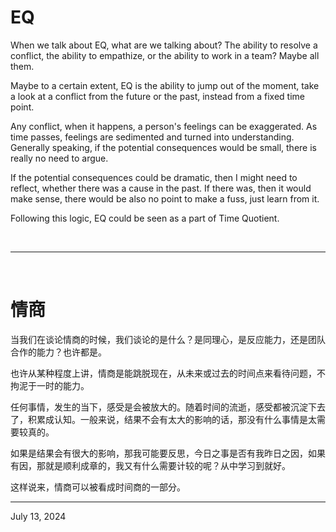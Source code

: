 # EQ

When we talk about EQ, what are we talking about? The ability to resolve a conflict, the ability to empathize, or the ability to work in a team? Maybe all them. 

Maybe to a certain extent, EQ is the ability to jump out of the moment, take a look at a conflict from the future or the past, instead from a fixed time point. 

Any conflict, when it happens, a person's feelings can be exaggerated. As time passes, feelings are sedimented and turned into understanding. Generally speaking, if the potential consequences would be small, there is really no need to argue. 

If the potential consequences could be dramatic, then I might need to reflect, whether there was a cause in the past. If there was, then it would make sense, there would be also no point to make a fuss, just learn from it.

Following this logic, EQ could be seen as a part of Time Quotient.

<br>

---

<br>

# 情商

当我们在谈论情商的时候，我们谈论的是什么？是同理心，是反应能力，还是团队合作的能力？也许都是。

也许从某种程度上讲，情商是能跳脱现在，从未来或过去的时间点来看待问题，不拘泥于一时的能力。

任何事情，发生的当下，感受是会被放大的。随着时间的流逝，感受都被沉淀下去了，积累成认知。一般来说，结果不会有太大的影响的话，那没有什么事情是太需要较真的。

如果是结果会有很大的影响，那我可能要反思，今日之事是否有我昨日之因，如果有因，那就是顺利成章的，我又有什么需要计较的呢？从中学习到就好。

这样说来，情商可以被看成时间商的一部分。

---

July 13, 2024